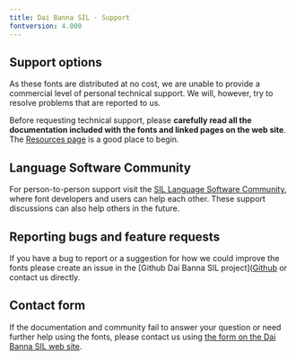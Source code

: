 ```yaml
---
title: Dai Banna SIL - Support
fontversion: 4.000
---
```


## Support options

As these fonts are distributed at no cost, we are unable to provide a commercial level of personal technical support. We will, however, try to resolve problems that are reported to us.

Before requesting technical support, please **carefully read all the documentation included with the fonts and linked pages on the web site**. The [Resources page](resources.md) is a good place to begin.

## Language Software Community

For person-to-person support visit the [SIL Language Software Community](https://community.software.sil.org/c/silfonts), where font developers and users can help each other. These support discussions can also help others in the future.

## Reporting bugs and feature requests

If you have a bug to report or a suggestion for how we could improve the fonts please create an issue in the [Github Dai Banna SIL project]([Github](https://github.com/silnrsi/font-daibannasil/issues) or contact us directly.

## Contact form

If the documentation and community fail to answer your question or need further help using the fonts, please contact us using [the form on the Dai Banna SIL web site](https://software.sil.org/daibanna/#contact).
